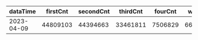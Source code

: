 |dataTime|firstCnt|secondCnt|thirdCnt|fourCnt|winCnt|vrate|wrate|
|-|-|-|-|-|-|-|-|
|2023-04-09|44809103|44394663|33461811|7506829|6657787|0%|0%|